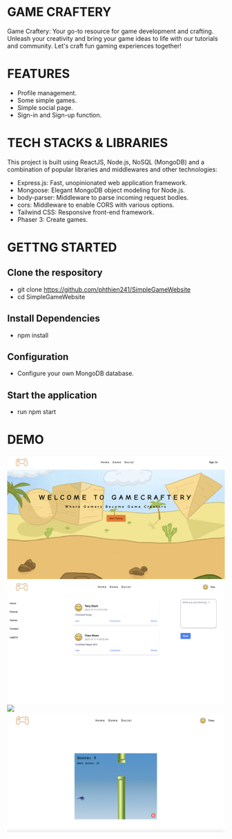 # GAME CRAFTERY

Game Craftery: Your go-to resource for game development and crafting. Unleash your creativity and bring your game ideas to life with our tutorials and community. Let's craft fun gaming experiences together!

# FEATURES

- Profile management.
- Some simple games.
- Simple social page.
- Sign-in and Sign-up function.

# TECH STACKS & LIBRARIES

This project is built using ReactJS, Node.js, NoSQL (MongoDB) and a combination of popular libraries and middlewares and other technologies:
- Express.js: Fast, unopinionated web application framework.
- Mongoose: Elegant MongoDB object modeling for Node.js.
- body-parser: Middleware to parse incoming request bodies.
- cors: Middleware to enable CORS with various options.
- Tailwind CSS: Responsive front-end framework.
- Phaser 3: Create games.


# GETTNG STARTED
## Clone the respository

- git clone https://github.com/phthien241/SimpleGameWebsite
- cd SimpleGameWebsite

## Install Dependencies

- npm install

## Configuration

- Configure your own MongoDB database.

## Start the application

- run npm start

# DEMO
![](/images/screenshot1.png)
![](/images/screenshot2.png)
![](/images/screenshot3.png)
![](/images/screenshot4.png)
